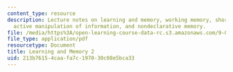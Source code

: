 ```yaml
---
content_type: resource
description: Lecture notes on learning and memory, working memory, short-term memory,
  active manipulation of information, and nondeclarative memory.
file: /media/https%3A/open-learning-course-data-rc.s3.amazonaws.com/9-01-introduction-to-neuroscience-fall-2007/213b76154caafa7c197030c08e5bca33_21_nondeclarativ.pdf
file_type: application/pdf
resourcetype: Document
title: Learning and Memory 2
uid: 213b7615-4caa-fa7c-1970-30c08e5bca33
---
```

